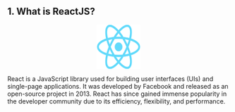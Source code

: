 <h2><b>1. What is ReactJS?</b><br /></h2>

<p align="center">
<img src="image.png" alt="logo" width="100" height="100" style="display: flex">
</p>
 React is a JavaScript library used for building user interfaces (UIs) and single-page applications. It was developed by Facebook and released as an open-source project in 2013. React has since gained immense popularity in the developer community due to its efficiency, flexibility, and performance.